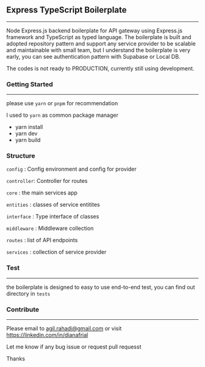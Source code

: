 ## Express TypeScript Boilerplate
----------------------------------------

Node Express.js backend boilerplate for API gateway using Express.js framework and TypeScript as typed language. The boilerplate is built and adopted repository pattern and support any service provider to be scalable and maintainable with small team, but I understand the boilerplate is very early, you can see authentication pattern with Supabase or Local DB.

The codes is not ready to PRODUCTION, currently still using development.

### Getting Started 
-------------------

please use `yarn` or `pnpm` for recommendation

I used to `yarn` as common package manager

- yarn install
- yarn dev
- yarn build

### Structure

`config` : Config environment and config for provider

`controller`: Controller for routes

`core` : the main services app

`entities` : classes of service entitites

`interface` : Type interface of classes

`middleware` : Middleware collection 

`routes` : list of API endpoints 

`services` : collection of service provider 


### Test 
-------------------
the boilerplate is designed to easy to use end-to-end test, you can find out directory in `tests`


### Contribute
-------------------

Please email to agil.rahadi@gmail.com or visit https://linkedin.com/in/dianafrial

Let me know if any bug issue or request pull requesst

Thanks
